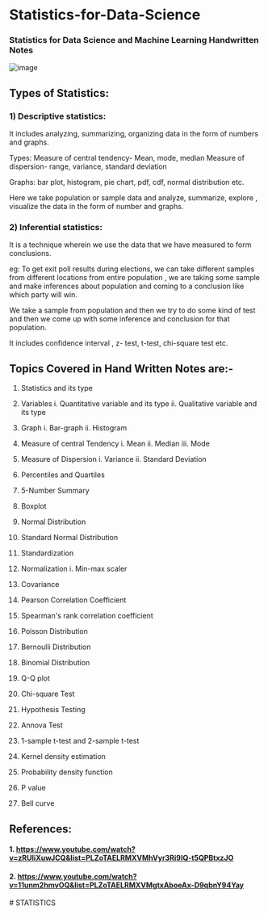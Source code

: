 # Statistics-for-Data-Science

### Statistics for Data Science and Machine Learning Handwritten Notes

![image](https://user-images.githubusercontent.com/69152112/210152576-1efaa15a-223b-41ce-86b0-cb1a973a67a6.png)

## Types of Statistics:

### 1) Descriptive statistics:

It includes analyzing, summarizing, organizing data in the form of numbers and graphs.

Types: 
Measure of central tendency- Mean, mode, median
Measure of dispersion- range, variance, standard deviation

Graphs: bar plot, histogram, pie chart, pdf, cdf, normal distribution etc.

Here we take population or sample data and analyze, summarize, explore , visualize the data in the form of number and graphs.


### 2) Inferential statistics:

It is a technique wherein we use the data that we have measured to form conclusions.

eg: To get exit poll results during elections, we can take different samples from different locations from entire population , we are taking some sample and make inferences about population and coming to a conclusion like which party will win.

We take a sample from population and then we try to do some kind of test and then we come up with some inference and conclusion for that population.

It includes confidence interval , z- test, t-test, chi-square test etc. 


## Topics Covered in Hand Written Notes are:- 
1. Statistics and its type

2. Variables
i. Quantitative variable and its type
ii. Qualitative variable and its type

3. Graph
i. Bar-graph
ii. Histogram

4. Measure of central Tendency
i. Mean
ii. Median
iii. Mode

5. Measure of Dispersion
i. Variance
ii. Standard Deviation

6. Percentiles and Quartiles 

7. 5-Number Summary

8. Boxplot

9. Normal Distribution

10. Standard Normal Distribution

11. Standardization

12. Normalization
i. Min-max scaler

13. Covariance

14. Pearson Correlation Coefficient

15. Spearman's rank correlation coefficient 

16. Poisson Distribution

17. Bernoulli Distribution

18. Binomial Distribution

19. Q-Q plot

20. Chi-square Test

21. Hypothesis Testing

22. Annova Test

23. 1-sample t-test and 2-sample t-test

24. Kernel density estimation

25. Probability density function

26. P value

27. Bell curve

## References:

#### 1. https://www.youtube.com/watch?v=zRUliXuwJCQ&list=PLZoTAELRMXVMhVyr3Ri9IQ-t5QPBtxzJO
#### 2. https://www.youtube.com/watch?v=11unm2hmvOQ&list=PLZoTAELRMXVMgtxAboeAx-D9qbnY94Yay
#   S T A T I S T I C S  
 